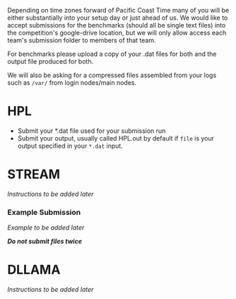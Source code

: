 Depending on time zones forward of Pacific Coast Time many of you will be
either substantially into your setup day or just ahead of us. We would like to
accept submissions for the benchmarks (should all be single text files) into the
competition's google-drive location, but we will only allow access each team's
submission folder to members of that team. 

For benchmarks please upload a copy of your .dat files for both and the output
file produced for both.

We will also be asking for a compressed files assembled from your logs such as `/var/` from login nodes/main nodes.

# HPL

- Submit your *.dat file used for your submission run
- Submit your output, usually called HPL.out by default if `file` is your output specified in your `*.dat` input.

# STREAM

*Instructions to be added later*

### **Example Submission**

*Example to be added later*

***Do not submit files twice***

# DLLAMA

*Instructions to be added later*
